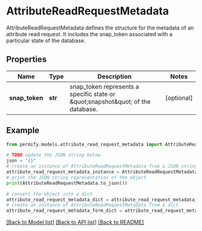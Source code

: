 # AttributeReadRequestMetadata

AttributeReadRequestMetadata defines the structure for the metadata of an attribute read request. It includes the snap_token associated with a particular state of the database.

## Properties

Name | Type | Description | Notes
------------ | ------------- | ------------- | -------------
**snap_token** | **str** | snap_token represents a specific state or \&quot;snapshot\&quot; of the database. | [optional] 

## Example

```python
from permify.models.attribute_read_request_metadata import AttributeReadRequestMetadata

# TODO update the JSON string below
json = "{}"
# create an instance of AttributeReadRequestMetadata from a JSON string
attribute_read_request_metadata_instance = AttributeReadRequestMetadata.from_json(json)
# print the JSON string representation of the object
print(AttributeReadRequestMetadata.to_json())

# convert the object into a dict
attribute_read_request_metadata_dict = attribute_read_request_metadata_instance.to_dict()
# create an instance of AttributeReadRequestMetadata from a dict
attribute_read_request_metadata_form_dict = attribute_read_request_metadata.from_dict(attribute_read_request_metadata_dict)
```
[[Back to Model list]](../README.md#documentation-for-models) [[Back to API list]](../README.md#documentation-for-api-endpoints) [[Back to README]](../README.md)


